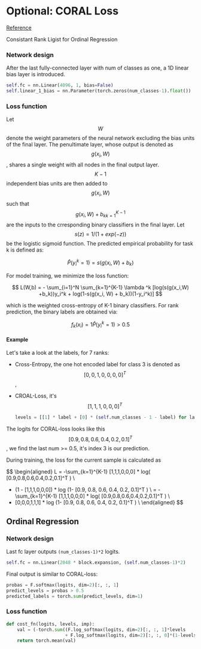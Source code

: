 # Optional: CORAL Loss

[Reference](https://arxiv.org/pdf/1901.07884.pdf)

Consistant Rank Ligist for Ordinal Regression

### Network design

After the last fully-connected layer with num of classes as one, a 1D linear bias layer is introduced.

```python
self.fc = nn.Linear(4096, 1, bias=False)
self.linear_1_bias = nn.Parameter(torch.zeros(num_classes-1).float())
```

### Loss function

Let $$W$$ denote the weight parameters of the neural network excluding the bias units of the final layer. The penultimate layer, whose output is denoted as $$g(x_i,W)$$, shares a single weight with all nodes in the final output layer. $$K-1$$ independent bias units are then added to $$g(x_i, W)$$ such that $${g(x_i, W)+b_k}_{k=1}^{K-1}$$ are the inputs to the crresponding binary classifiers in the final layer. Let $$s(z)=1/(1+exp(-z))$$ be the logistic sigmoid function. The predicted empirical probability for task k is defined as:

$$
\hat{P}(y_i^k=1) = s(g(x_i, W) +b_k)
$$

For model training, we minimize the loss function:

$$
L(W,b) = - \sum_{i=1}^N \sum_{k=1}^{K-1} \lambda ^k [log(s(g(x_i,W) +b_k))y_i^k + log(1-s(g(x_i,
W) + b_k))(1-y_i^k)]
$$

which is the weighted cross-entropy of K-1 binary classifiers. For rank prediction, the binary labels are obtained via:

$$
f_k(x_i) = 1{ \hat{P}(y_i^k=1) > 0.5 }
$$

#### Example

Let's take a look at the labels, for 7 ranks:

* Cross-Entropy, the one hot encoded label for class 3 is denoted as $$[0,0,1,0,0,0,0]^T$$,
* CROAL-Loss, it's $$[1,1,1,0,0,0 ]^T$$

  ```python
  levels = [[1] * label + [0] * (self.num_classes - 1 - label) for label in batch_y]
  ```

The logits for CORAL-loss looks like this $$[0.9, 0.8, 0.6, 0.4, 0.2, 0.1]^T$$, we find the last num &gt;= 0.5, it's index 3 is our prediction.

During training, the loss for the current sample is calculated as

$$
\begin{aligned}
L = -\sum_{k=1}^{K-1} [1,1,1,0,0,0] * log( [0.9,0.8,0.6,0.4,0.2,0.1]^T ) \\
+ (1 - [1,1,1,0,0,0]) * log (1- [0.9, 0.8, 0.6, 0.4, 0.2, 0.1]^T ) \\
= - \sum_{k=1}^{K-1} [1,1,1,0,0,0] * log( [0.9,0.8,0.6,0.4,0.2,0.1]^T ) \\
+ [0,0,0,1,1,1] * log (1- [0.9, 0.8, 0.6, 0.4, 0.2, 0.1]^T ) \\
\end{aligned}
$$

## Ordinal Regression

### Network design

Last fc layer outputs `(num_classes-1)*2` logits.

```python
self.fc = nn.Linear(2048 * block.expansion, (self.num_classes-1)*2)
```

Final output is similar to CORAL-loss:

```python
probas = F.softmax(logits, dim=2)[:, :, 1]
predict_levels = probas > 0.5
predicted_labels = torch.sum(predict_levels, dim=1)
```

### Loss function

```python
def cost_fn(logits, levels, imp):
    val = (-torch.sum((F.log_softmax(logits, dim=2)[:, :, 1]*levels
                      + F.log_softmax(logits, dim=2)[:, :, 0]*(1-levels))*imp, dim=1))
    return torch.mean(val)
```


